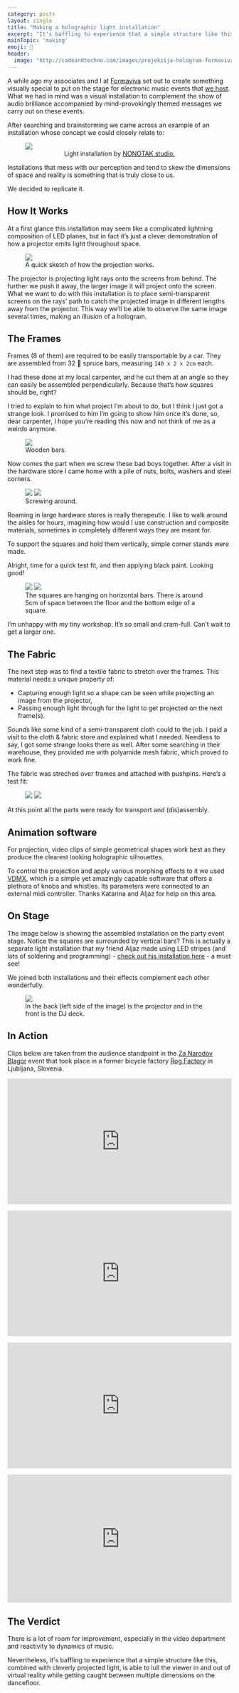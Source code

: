 ```yaml
---
category: posts
layout: single
title: "Making a holographic light installation"
excerpt: "It's baffling to experience that a simple structure like this is able to lull the viewer in and out of virtual reality."
mainTopic: 'making'
emoji: 🔮
header:
  image: "http://codeandtechno.com/images/projekcija-hologram-formaviva.jpg"
---
```


A while ago my associates and I at [Formaviva](https://www.facebook.com/Formaviva/) set out to create something visually special to put on the stage for electronic music events that [we host](https://www.residentadvisor.net/promoter.aspx?id=47286). What we had in mind was a visual installation to complement the show of audio brilliance accompanied by mind-provokingly themed messages we carry out on these events.

After searching and brainstorming we came across an example of an installation whose concept we could closely relate to:

<figure>
    <a href="/images/projection-post/nonotak-projection.jpg"><img src="/images/projection-post/nonotak-projection.jpg"></a>
    <center>
    <figcaption>Light installation by <a href="http://www.nonotak.com/">NONOTAK studio.</a></figcaption></center>
</figure>

Installations that mess with our perception and tend to skew the dimensions of space and reality is something that is truly close to us.

We decided to replicate it.

## How It Works

At a first glance this installation may seem like a complicated lightning composition of LED planes, but in fact it’s just a clever demonstration of how a projector emits light throughout space.

<figure class="half">
    <a href="/images/projection-post/projection-sketch.jpg"><img src="/images/projection-post/projection-sketch.jpg"></a>
    <figcaption>A quick sketch of how the projection works.</figcaption>
</figure>

The projector is projecting light rays onto the screens from behind. The further we push it away, the larger image it will project onto the screen. What we want to do with this installation is to place semi-transparent screens on the rays' path to catch the projected image in different lengths away from the projector. This way we’ll be able to observe the same image several times, making an illusion of a hologram.

## The Frames

Frames (8 of them) are required to be easily transportable by a car. They are assembled from 32 🌲 spruce bars, measuring `140 x 2 x 2cm` each.

I had these done at my local carpenter, and he cut them at an angle so they can easily be assembled perpendicularly. Because that’s how squares should be, right?

I tried to explain to him what project I’m about to do, but I think I just got a strange look. I promised to him I’m going to show him once it’s done, so, dear carpenter, I hope you’re reading this now and not think of me as a weirdo anymore.

<figure class="half">
    <a href="/images/projection-post/spruce-bars.JPG"><img src="/images/projection-post/spruce-bars.JPG"></a>
    <figcaption>Wooden bars.</figcaption>
</figure>

Now comes the part when we screw these bad boys together. After a visit in the hardware store I came home with a pile of nuts, bolts, washers and steel corners.

<figure class="half">
    <a href="/images/projection-post/nuts-bolts-1.jpg"><img src="/images/projection-post/nuts-bolts-1.jpg"></a>
    <a href="/images/projection-post/nuts-bolts-2.jpg"><img src="/images/projection-post/nuts-bolts-2.jpg"></a>
    <figcaption>Screwing around.</figcaption>
</figure>

Roaming in large hardware stores is really therapeutic. I like to walk around the aisles for hours, imagining how would I use construction and composite materials, sometimes in completely different ways they are meant for.

To support the squares and hold them vertically, simple corner stands were made.

Alright, time for a quick test fit, and then applying black paint. Looking good!

<figure class="half">
    <a href="/images/projection-post/rack-natural.jpg"><img src="/images/projection-post/rack-natural.jpg"></a>
    <a href="/images/projection-post/rack-painted.jpg"><img src="/images/projection-post/rack-painted.jpg"></a>
    <figcaption>The squares are hanging on horizontal bars. There is around 5cm of space between the floor and the bottom edge of a square.</figcaption>
</figure>

I’m unhappy with my tiny workshop. It’s so small and cram-full. Can’t wait to get a larger one.

## The Fabric

The next step was to find a textile fabric to stretch over the frames. This material needs a unique property of:

- Capturing enough light so a shape can be seen while projecting an image from the projector,
- Passing enough light through for the light to get projected on the next frame(s).

Sounds like some kind of a semi-transparent cloth could to the job. I paid a visit to the cloth & fabric store and explained what I needed. Needless to say, I got some strange looks there as well. After some searching in their warehouse, they provided me with polyamide mesh fabric, which proved to work fine.

The fabric was streched over frames and attached with pushpins. Here’s a test fit:

<figure class="half">
    <a href="/images/projection-post/fabric-1.jpg"><img src="/images/projection-post/fabric-1.jpg"></a>
    <a href="/images/projection-post/fabric-2.jpg"><img src="/images/projection-post/fabric-2.jpg"></a>
    <figcaption></figcaption>
</figure>

At this point all the parts were ready for transport and (dis)assembly.

## Animation software

For projection, video clips of simple geometrical shapes work best as they produce the clearest looking holographic silhouettes.

To control the projection and apply various morphing effects to it we used [VDMX](http://vidvox.net), which is a simple yet amazingly capable software that offers a plethora of knobs and whistles. Its parameters were connected to an external midi controller. Thanks Katarina and Aljaz for help on this area.

## On Stage

The image below is showing the assembled installation on the party event stage. Notice the squares are surrounded by vertical bars? This is actually a separate light installation that my friend Aljaz made using LED stripes (and lots of soldering and programming) - [check out his installation here](https://vimeo.com/201412571) - a must see!

We joined both installations and their effects complement each other wonderfully.

<figure class="">
    <a href="/images/projection-post/on-stage.jpg"><img src="/images/projection-post/on-stage.jpg"></a>
    <figcaption>In the back (left side of the image) is the projector and in the front is the DJ deck.</figcaption>
</figure>

## In Action

Clips below are taken from the audience standpoint in the [Za Narodov Blagor](https://www.facebook.com/events/1750452514987702/) event that took place in a former bicycle factory [Rog Factory](https://www.culture.si/en/Tovarna_Rog) in Ljubljana, Slovenia.

<div style="width:100%;height:0;padding-bottom:56%;position:relative;"><iframe src="https://giphy.com/embed/3ohjV169qsCWvlpYwE" width="100%" height="100%" style="position:absolute" frameBorder="0" class="giphy-embed" allowFullScreen></iframe></div><p></p>

<div style="width:100%;height:0;padding-bottom:56%;position:relative;"><iframe src="https://giphy.com/embed/3o6nUSQD5BihF2e5pe" width="100%" height="100%" style="position:absolute" frameBorder="0" class="giphy-embed" allowFullScreen></iframe></div><p></p>

<div style="width:100%;height:0;padding-bottom:56%;position:relative;"><iframe src="https://giphy.com/embed/l4EphObppF00scPGE" width="100%" height="100%" style="position:absolute" frameBorder="0" class="giphy-embed" allowFullScreen></iframe></div><p></p>

<div style="width:100%;height:0;padding-bottom:57%;position:relative;"><iframe src="https://giphy.com/embed/3ohjURDHMgxDqMVKcE" width="100%" height="100%" style="position:absolute" frameBorder="0" class="giphy-embed" allowFullScreen></iframe></div><p></p>

## The Verdict

There is a lot of room for improvement, especially in the video department and reactivity to dynamics of music.

Nevertheless, it's baffling to experience that a simple structure like this, combined with cleverly projected light, is able to lull the viewer in and out of virtual reality while getting caught between multiple dimensions on the dancefloor.


